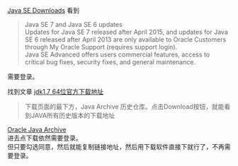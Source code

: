 [Java SE Downloads](http://www.oracle.com/technetwork/java/javase/downloads/index.html)
看到
>Java SE 7 and Java SE 6 updates  
Updates for Java SE 7 released after April 2015, and updates for Java SE 6 released after April 2013 are only available to Oracle Customers through My Oracle Support (requires support login).   
Java SE Advanced offers users commercial features, access to critical bug fixes, security fixes, and general maintenance.

需要登录。

找到文章
[jdk1.7 64位官方下载地址](http://blog.csdn.net/chwshuang/article/details/54925902)
> 下载页面的最下方，Java Archive 历史仓库。点击Download按钮，就能看到JAVA所有历史版本的下载地址

[Oracle Java Archive](http://www.oracle.com/technetwork/java/javase/archive-139210.html)  
进去点下载依然需要登录。  
但只要勾选同意，然后就能复制链接地址，然后用下载软件直接下就行了，不再需要登录。